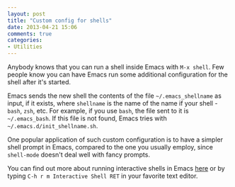 ```yaml
---
layout: post
title: "Custom config for shells"
date: 2013-04-21 15:06
comments: true
categories:
- Utilities
---
```


Anybody knows that you can run a shell inside Emacs with `M-x
shell`. Few people know you can have Emacs run some additional
configuration for the shell after it's started.

Emacs sends the new shell the contents of the file
`~/.emacs_shellname` as input, if it exists, where `shellname` is the
name of the name if your shell - `bash`, `zsh`, etc. For example, if you
use `bash`, the file sent to it is `~/.emacs_bash`. If this file is not
found, Emacs tries with `~/.emacs.d/init_shellname.sh`.

One popular application of such custom configuration is to have a
simpler shell prompt in Emacs, compared to the one you usually employ,
since `shell-mode` doesn't deal well with fancy prompts.

You can find out more about running interactive shells in Emacs
[here](http://www.gnu.org/software/emacs/manual/html_node/emacs/Interactive-Shell.html)
or by typing `C-h r m Interactive Shell RET` in your favorite text
editor.
